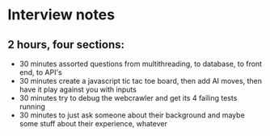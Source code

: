 # Interview notes

## 2 hours, four sections:
- 30 minutes assorted questions from multithreading, to database, to front end, to API's
- 30 minutes create a javascript tic tac toe board, then add AI moves, then have it play against you with inputs
- 30 minutes try to debug the webcrawler and get its 4 failing tests running
- 30 minutes to just ask someone about their background and maybe some stuff about their experience, whatever
